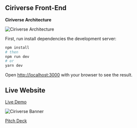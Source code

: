 ## Ciriverse Front-End

**Ciriverse Architecture**

![ Ciriverse Architecture](https://i.ibb.co/X5XQT4t/ciri-architecture.png)

First, run install dependencies the development server:

```bash
npm install
# then
npm run dev
# or
yarn dev
```

Open [http://localhost:3000](http://localhost:3000) with your browser to see the result.

## Live Website

[Live Demo](https://cairo-fe-ciri.vercel.app)

![ Ciriverse Banner](https://i.ibb.co/VNgVKnv/Cover.png)

[Pitch Deck](https://drive.google.com/file/d/1Y_OSwF28eWIayRYb-wGpe8FxGxGuLYrs/view?usp=sharing)
